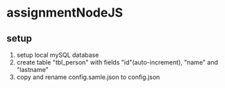 # assignmentNodeJS
## setup
1. setup local mySQL database 
2. create table "tbl_person" with fields "id"(auto-increment), "name" and "lastname"
3. copy and rename config.samle.json to config.json
